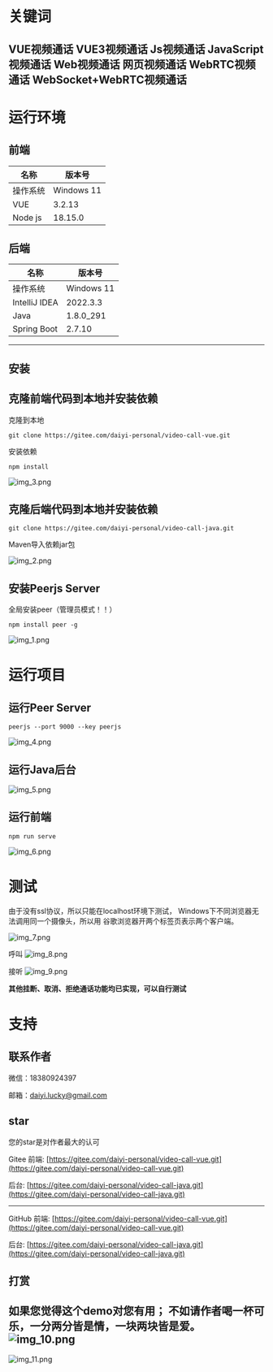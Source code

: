# 关键词

VUE视频通话
VUE3视频通话
Js视频通话
JavaScript视频通话
Web视频通话
网页视频通话
WebRTC视频通话
WebSocket+WebRTC视频通话
---

# 运行环境

## 前端

| 名称      | 版本号        |
|---------|------------|
| 操作系统    | Windows 11 |
| VUE     | 3.2.13     |
| Node js | 18.15.0    |

## 后端

| 名称            | 版本号        |
|---------------|------------|
| 操作系统          | Windows 11 |
| IntelliJ IDEA | 2022.3.3   |
| Java          | 1.8.0_291  |
| Spring Boot   | 2.7.10     |

---

## 安装

## 克隆前端代码到本地并安装依赖

克隆到本地

```
git clone https://gitee.com/daiyi-personal/video-call-vue.git
```

安装依赖

```
npm install
```

![img_3.png](document-illustrations/img_3.png)

## 克隆后端代码到本地并安装依赖

```
git clone https://gitee.com/daiyi-personal/video-call-java.git
```

Maven导入依赖jar包

![img_2.png](document-illustrations/img_2.png)

## 安装Peerjs Server

全局安装peer（管理员模式！！）

```
npm install peer -g
```

![img_1.png](document-illustrations/img_1.png)

# 运行项目

## 运行Peer Server

```
peerjs --port 9000 --key peerjs
```

![img_4.png](document-illustrations/img_4.png)

## 运行Java后台

![img_5.png](document-illustrations/img_5.png)

## 运行前端

```
npm run serve
```

![img_6.png](document-illustrations/img_6.png)

# 测试

由于没有ssl协议，所以只能在localhost环境下测试，
Windows下不同浏览器无法调用同一个摄像头，所以用
谷歌浏览器开两个标签页表示两个客户端。

![img_7.png](document-illustrations/img_7.png)

呼叫
![img_8.png](document-illustrations/img_8.png)

接听
![img_9.png](document-illustrations/img_9.png)

**其他挂断、取消、拒绝通话功能均已实现，可以自行测试**

# 支持

## 联系作者

微信：18380924397

邮箱：daiyi.lucky@gmail.com

## star

您的star是对作者最大的认可

Gitee
前端: [https://gitee.com/daiyi-personal/video-call-vue.git](https://gitee.com/daiyi-personal/video-call-vue.git)

后台: [https://gitee.com/daiyi-personal/video-call-java.git](https://gitee.com/daiyi-personal/video-call-java.git)

---

GitHub
前端: [https://gitee.com/daiyi-personal/video-call-vue.git](https://gitee.com/daiyi-personal/video-call-vue.git)

后台: [https://gitee.com/daiyi-personal/video-call-java.git](https://gitee.com/daiyi-personal/video-call-java.git)

## 打赏

如果您觉得这个demo对您有用；
不如请作者喝一杯可乐，一分两分皆是情，一块两块皆是爱。
![img_10.png](document-illustrations/img_10.png)
---
![img_11.png](document-illustrations/img_11.png)